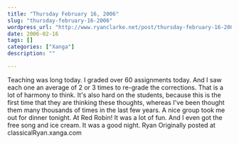 ```yaml
---
title: "Thursday February 16, 2006"
slug: "thursday-february-16-2006"
wordpress_url: "http://www.ryanclarke.net/post/thursday-february-16-2006/"
date: 2006-02-16
tags: []
categories: ["Xanga"]
description: ""

---
```


Teaching was long today. I graded over 60 assignments today. And I saw each one an average of 2 or 3 times to re-grade the corrections. That is a lot of harmony to think. It's also hard on the students, because this is the first time that they are thinking these thoughts, whereas I've been thought them many thousands of times in the last few years.
A nice group took me out for dinner tonight. At Red Robin! It was a lot of fun. And I even got the free song and ice cream. It was a good night.
Ryan
Originally posted at classicalRyan.xanga.com
